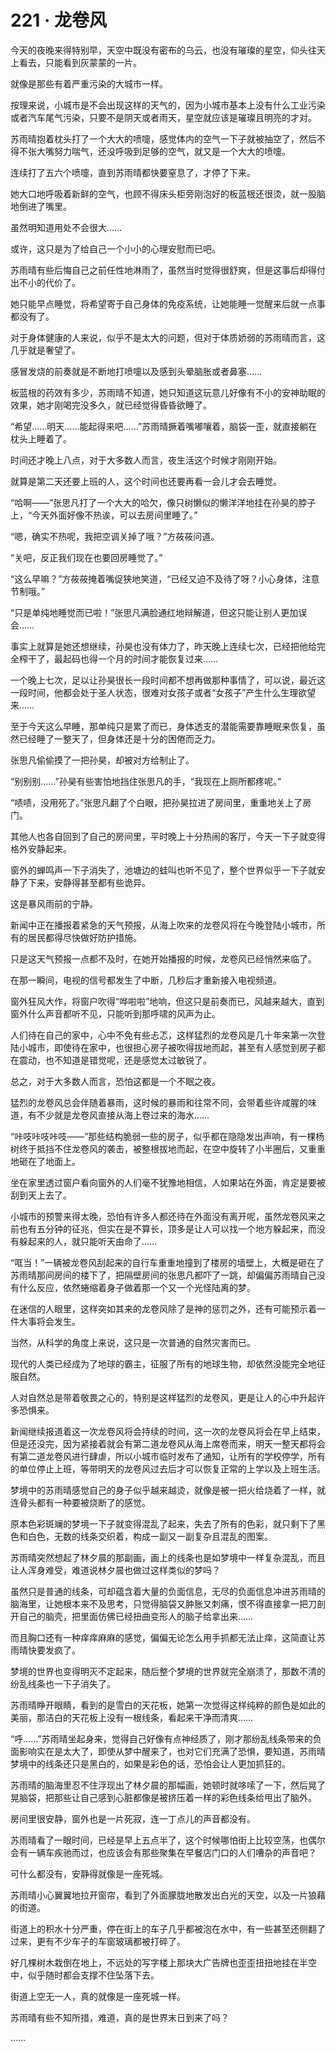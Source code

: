 # 221 · 龙卷风

今天的夜晚来得特别早，天空中既没有密布的乌云，也没有璀璨的星空，仰头往天上看去，只能看到灰蒙蒙的一片。

就像是那些有着严重污染的大城市一样。

按理来说，小城市是不会出现这样的天气的，因为小城市基本上没有什么工业污染或者汽车尾气污染，只要不是阴天或者雨天，星空就应该是璀璨且明亮的才对。

苏雨晴抱着枕头打了一个大大的喷嚏，感觉体内的空气一下子就被抽空了，然后不得不张大嘴努力喘气，还没呼吸到足够的空气，就又是一个大大的喷嚏。

连续打了五六个喷嚏，直到苏雨晴都快要窒息了，才停了下来。

她大口地呼吸着新鲜的空气，也顾不得床头柜旁刚泡好的板蓝根还很烫，就一股脑地倒进了嘴里。

虽然明知道用处不会很大……

或许，这只是为了给自己一个小小的心理安慰而已吧。

苏雨晴有些后悔自己之前任性地淋雨了，虽然当时觉得很舒爽，但是这事后却得付出不小的代价了。

她只能早点睡觉，将希望寄于自己身体的免疫系统，让她能睡一觉醒来后就一点事都没有了。

对于身体健康的人来说，似乎不是太大的问题，但对于体质娇弱的苏雨晴而言，这几乎就是奢望了。

感冒发烧的前奏就是不断地打喷嚏以及感到头晕脑胀或者鼻塞……

板蓝根的药效有多少，苏雨晴不知道，她只知道这玩意儿好像有不小的安神助眠的效果，她才刚喝完没多久，就已经觉得昏昏欲睡了。

“希望……明天……能起得来吧……”苏雨晴撅着嘴嘟嚷着，脑袋一歪，就直接躺在枕头上睡着了。

时间还才晚上八点，对于大多数人而言，夜生活这个时候才刚刚开始。

就算是第二天还要上班的人，这个时间也还要再看一会儿才会去睡觉。

“哈啊——”张思凡打了一个大大的哈欠，像只树懒似的懒洋洋地挂在孙昊的脖子上，“今天外面好像不热诶，可以去房间里睡了。”

“嗯，确实不热呢，我把空调关掉了哦？”方莜莜问道。

“关吧，反正我们现在也要回房睡觉了。”

“这么早嘛？”方莜莜掩着嘴促狭地笑道，“已经又迫不及待了呀？小心身体，注意节制哦。”

“只是单纯地睡觉而已啦！”张思凡满脸通红地辩解道，但这只能让别人更加误会……

事实上就算是她还想继续，孙昊也没有体力了，昨天晚上连续七次，已经把他给完全榨干了，最起码也得一个月的时间才能恢复过来……

一个晚上七次，足以让孙昊很长一段时间都不想再做那种事情了，可以说，最近这一段时间，他都会处于圣人状态，很难对女孩子或者“女孩子”产生什么生理欲望来……

至于今天这么早睡，那单纯只是累了而已，身体透支的潜能需要靠睡眠来恢复，虽然已经睡了一整天了，但身体还是十分的困倦而乏力。

张思凡偷偷摸了一把孙昊，却被对方给制止了。

“别别别……”孙昊有些害怕地挡住张思凡的手，“我现在上厕所都疼呢。”

“啧啧，没用死了。”张思凡翻了个白眼，把孙昊拉进了房间里，重重地关上了房门。

其他人也各自回到了自己的房间里，平时晚上十分热闹的客厅，今天一下子就变得格外安静起来。

窗外的蝉鸣声一下子消失了，池塘边的蛙叫也听不见了，整个世界似乎一下子就安静了下来，安静得甚至都有些诡异。

这是暴风雨前的宁静。

新闻中正在播报着紧急的天气预报，从海上吹来的龙卷风将在今晚登陆小城市，所有的居民都得尽快做好防护措施。

只是这天气预报一点都不及时，在她开始播报的时候，龙卷风已经悄然来临了。

在那一瞬间，电视的信号都发生了中断，几秒后才重新接入电视频道。

窗外狂风大作，将窗户吹得“哗啦啦”地响，但这只是前奏而已，风越来越大，直到窗外什么声音都听不见，只能听到那呼啸的风声为止。

人们待在自己的家中，心中不免有些忐忑，这样猛烈的龙卷风是几十年来第一次登陆小城市，即使待在家中，也很担心房子被吹得拔地而起，甚至有人感觉到房子都在震动，也不知道是错觉呢，还是感觉太过敏锐了。

总之，对于大多数人而言，恐怕这都是一个不眠之夜。

猛烈的龙卷风总会伴随着暴雨，这时候的暴雨和往常不同，会带着些许咸腥的味道，有不少就是龙卷风直接从海上卷过来的海水……

“咔吱咔吱咔吱——”那些结构脆弱一些的房子，似乎都在隐隐发出声响，有一棵杨树终于抵挡不住龙卷风的袭击，被整根拔地而起，在空中旋转了小半圈后，又重重地砸在了地面上。

坐在家里透过窗户看向窗外的人们毫不犹豫地相信，人如果站在外面，肯定是要被刮到天上去了。

小城市的预警来得太晚，恐怕有许多人都还待在外面没有离开呢，虽然龙卷风来之前也有五分钟的征兆，但实在是不算长，顶多是让人可以找一个地方躲起来，而没有躲起来的人，就只能听天由命了……

“哐当！”一辆被龙卷风刮起来的自行车重重地撞到了楼房的墙壁上，大概是砸在了苏雨晴那间房间的楼下了，把隔壁房间的张思凡都吓了一跳，却偏偏苏雨晴自己没有什么反应，依然蜷缩着身子做着那一个又一个光怪陆离的梦。

在迷信的人眼里，这样突如其来的龙卷风除了是神的惩罚之外，还有可能预示着一件大事将会发生。

当然，从科学的角度上来说，这只是一次普通的自然灾害而已。

现代的人类已经成为了地球的霸主，征服了所有的地球生物，却依然没能完全地征服自然。

人对自然总是带着敬畏之心的，特别是这样猛烈的龙卷风，更是让人的心中升起许多恐惧来。

新闻继续报道着这一次龙卷风将会持续的时间，这一次的龙卷风将会在早上结束，但是还没完，因为紧接着就会有第二道龙卷风从海上席卷而来，明天一整天都将会有第二道龙卷风进行肆虐，所以小城市临时发布了通知，让所有的学校停学，所有的单位停止上班，等带明天的龙卷风过去后才可以恢复正常的上学以及上班生活。

梦境中的苏雨晴感觉自己的身子似乎越来越烫，就像是被一把火给烧着了一样，就连骨头都有一种要被烧断了的感觉。

原本色彩斑斓的梦境一下子就变得混乱了起来，失去了所有的色彩，就只剩下了黑色和白色，无数的线条交织着，构成一副又一副复杂且混乱的图案。

苏雨晴突然想起了林夕晨的那副画，画上的线条也是如梦境中一样复杂混乱，而且让人浑身难受，难道说林夕晨也做过这样类似的梦吗？

虽然只是普通的线条，可却蕴含着大量的负面信息，无尽的负面信息冲进苏雨晴的脑海里，让她根本来不及思考，只觉得脑袋又肿胀又刺痛，恨不得直接拿一把刀剖开自己的脑壳，把里面仿佛已经扭曲变形人的脑子给拿出来……

而且胸口还有一种痒痒麻麻的感觉，偏偏无论怎么用手抓都无法止痒，这简直让苏雨晴快要发疯了。

梦境的世界也变得明灭不定起来，随后整个梦境的世界就完全崩溃了，那数不清的纷乱线条也一下子消失了。

苏雨晴睁开眼睛，看到的是雪白的天花板，她第一次觉得这样纯粹的颜色是如此的美丽，那洁白的天花板上没有一根线条，看起来干净而清爽……

“呼……”苏雨晴坐起身来，觉得自己好像有点神经质了，刚才那纷乱线条带来的负面影响实在是太大了，即使从梦中醒来了，也对它们充满了恐惧，要知道，苏雨晴梦境中的线条还只是黑白的，如果是彩色的话，恐怕会让人更加抓狂的。

苏雨晴的脑海里忍不住浮现出了林夕晨的那幅画，她顿时就哆嗦了一下，然后晃了晃脑袋，把那些让自己感到心脏都像是被挤压着一样的彩色线条给甩出了脑外。

房间里很安静，窗外也是一片死寂，连一丁点儿的声音都没有。

苏雨晴看了一眼时间，已经是早上五点半了，这个时候哪怕街上比较空荡，也偶尔会有一辆车疾驰而过，也应该会有那些聚集在早餐店门口的人们嘈杂的声音吧？

可什么都没有，安静得就像是一座死城。

苏雨晴小心翼翼地拉开窗帘，看到了外面朦胧地散发出白光的天空，以及一片狼藉的街道。

街道上的积水十分严重，停在街上的车子几乎都被泡在水中，有一些甚至还侧翻了过来，更有不少车子的车窗玻璃都被打碎了。

好几棵树木栽倒在地上，不远处的写字楼上那块大广告牌也歪歪扭扭地挂在半空中，似乎随时都会支撑不住坠落下去。

街道上空无一人，真的就像是一座死城一样。

苏雨晴有些不知所措，难道，真的是世界末日到来了吗？

……

